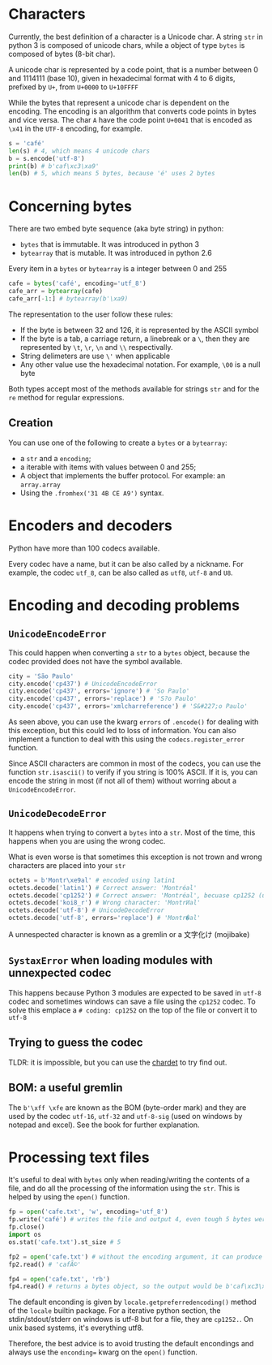 # Characters

Currently, the best definition of a character is a Unicode char. A string `str` in python 3 is composed of unicode chars, while a object of type `bytes` is composed of bytes (8-bit char).

A unicode char is represented by a code point, that is a number between 0 and 1114111 (base 10), given in hexadecimal format with 4 to 6 digits, prefixed by `U+`, from `U+0000` to `U+10FFFF`

While the bytes that represent a unicode char is dependent on the encoding. The encoding is an algorithm that converts code points in bytes and vice versa. The char `A` have the code point `U+0041` that is encoded as `\x41` in the `UTF-8` encoding, for example.

```python
s = 'café'
len(s) # 4, which means 4 unicode chars
b = s.encode('utf-8')
print(b) # b'caf\xc3\xa9'
len(b) # 5, which means 5 bytes, because 'é' uses 2 bytes
```

# Concerning bytes

There are two embed byte sequence (aka byte string) in python:
  - `bytes` that is immutable. It was introduced in python 3
  - `bytearray` that is mutable. It was introduced in python 2.6

Every item in a `bytes` or `bytearray` is a integer between 0 and 255

```python
cafe = bytes('café', encoding='utf_8')
cafe_arr = bytearray(cafe)
cafe_arr[-1:] # bytearray(b'\xa9)
```

The representation to the user follow these rules:
  - If the byte is between 32 and 126, it is represented by the ASCII symbol
  - If the byte is a tab, a carriage return, a linebreak or a `\`, then they are represented by `\t`, `\r`, `\n` and `\\` respectivally.
  - String delimeters are use `\'` when applicable
  - Any other value use the hexadecimal notation. For example, `\00` is a null byte

Both types accept most of the methods available for strings `str` and for the `re` method for regular expressions.

## Creation

You can use one of the following to create a `bytes` or a `bytearray`:
  - a `str` and a `encoding`;
  - a iterable with items with values between 0 and 255;
  - A object that implements the buffer protocol. For example: an `array.array`
  - Using the `.fromhex('31 4B CE A9')` syntax.

# Encoders and decoders

Python have more than 100 codecs available.

Every codec have a name, but it can be also called by a nickname. For example, the codec `utf_8`, can be also called as `utf8`, `utf-8` and `U8`.


# Encoding and decoding problems

## `UnicodeEncodeError`

This could happen when converting a `str` to a `bytes` object, because the codec provided does not have the symbol available.

```python
city = 'São Paulo'
city.encode('cp437') # UnicodeEncodeError
city.encode('cp437', errors='ignore') # 'So Paulo'
city.encode('cp437', errors='replace') # 'S?o Paulo'
city.encode('cp437', errors='xmlcharreference') # 'S&#227;o Paulo'
```

As seen above, you can use the kwarg `errors` of `.encode()` for dealing with this exception, but this could led to loss of information. You can also implement a function to deal with this using the `codecs.register_error` function.

Since ASCII characters are common in most of the codecs, you can use the function `str.isascii()` to verify if you string is 100% ASCII. If it is, you can encode the string in most (if not all of them) without worring about a `UnicodeEncodeError`.

## `UnicodeDecodeError`

It happens when trying to convert a `bytes` into a `str`. Most of the time, this happens when you are using the wrong codec. 

What is even worse is that sometimes this exception is not trown and wrong characters are placed into your `str`

```python
octets = b'Montr\xe9al' # encoded using latin1
octets.decode('latin1') # Correct answer: 'Montréal'
octets.decode('cp1252') # Correct answer: 'Montréal', becuase cp1252 (used mostly in windows) is a supersect of latin1
octets.decode('koi8_r') # Wrong character: 'MontrИal'
octets.decode('utf-8') # UnicodeDecodeError
octets.decode('utf-8', errors='replace') # 'Montr�al'
```

A unnespected character is known as a gremlin or a 文字化け (mojibake)

## `SystaxError` when loading modules with unnexpected codec

This happens because Python 3 modules are expected to be saved in `utf-8` codec and sometimes windows can save a file using the `cp1252` codec. To solve this emplace a `# coding: cp1252` on the top of the file or convert it to `utf-8`

## Trying to guess the codec

TLDR: it is impossible, but you can use the [chardet](https://pypi.org/project/chardet/) to try find out.


## BOM: a useful gremlin

The `b'\xff \xfe` are known as the BOM (byte-order mark) and they are used by the codec `utf-16`, `utf-32` and `utf-8-sig` (used on windows by notepad and excel). See the book for further explanation.

# Processing text files

It's useful to deal with `bytes` only when reading/writing the contents of a file, and do all the processing of the information using the `str`. This is helped by using the `open()` function.

```python
fp = open('cafe.txt', 'w', encoding='utf_8')
fp.write('café') # writes the file and output 4, even tough 5 bytes were written, because this method returns the number of unicode chars written
fp.close()
import os
os.stat('cafe.txt').st_size # 5

fp2 = open('cafe.txt') # without the encoding argument, it can produce missbehave because on windows the default enconding is `cp1252`
fp2.read() # 'cafÃ©'

fp4 = open('cafe.txt', 'rb')
fp4.read() # returns a bytes object, so the output would be b'caf\xc3\xa9'
```

The default enconding is given by `locale.getpreferredencoding()` method of the `locale` builtin package. For a iterative python section, the stdin/stdout/stderr on windows is utf-8 but for a file, they are `cp1252.`. On unix based systems, it's everything utf8.

Therefore, the best advice is to avoid trusting the default encondings and always use the `enconding=` kwarg on the `open()` function.